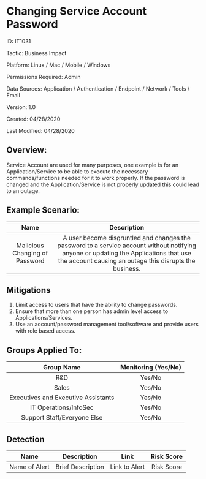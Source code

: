 # **Changing Service Account Password**

ID: IT1031

Tactic: Business Impact

Platform: Linux / Mac / Mobile / Windows

Permissions Required: Admin

Data Sources: Application / Authentication / Endpoint / Network / Tools / Email

Version: 1.0

Created: 04/28/2020

Last Modified: 04/28/2020


## **Overview:**
Service Account are used for many purposes, one example is for an Application/Service to be able to execute the necessary commands/functions needed for it to work properly. If the password is changed and the Application/Service is not properly updated this could lead to an outage.

## **Example Scenario:**

| Name | Description |
| :---:| :---:|
| Malicious Changing of Password | A user become disgruntled and changes the password to a service account without notifying anyone or updating the Applications that use the account causing an outage this disrupts the business.  |


## **Mitigations**
1. Limit access to users that have the ability to change passwords.
2. Ensure that more than one person has admin level access to Applications/Services. 
3. Use an account/password management tool/software and provide users with role based access. 



## **Groups Applied To:**
| Group Name | Monitoring (Yes/No) |
| :---: | :---:|
| R&D	| Yes/No |
| Sales | Yes/No |
| Executives and Executive Assistants |	Yes/No |
| IT Operations/InfoSec	| Yes/No |
|Support Staff/Everyone Else | Yes/No|

## **Detection**
| Name | Description | Link | Risk Score |
| :---: | :---:|:---: | :---:|
| Name of Alert | Brief Description | Link to Alert | Risk Score|  






